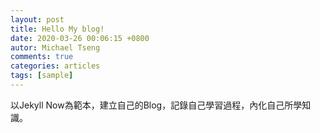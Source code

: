 ```yaml
---
layout: post
title: Hello My blog!
date: 2020-03-26 00:06:15 +0800
autor: Michael Tseng
comments: true
categories: articles
tags: [sample]
---
```


以Jekyll Now為範本，建立自己的Blog，記錄自己學習過程，內化自己所學知識。
